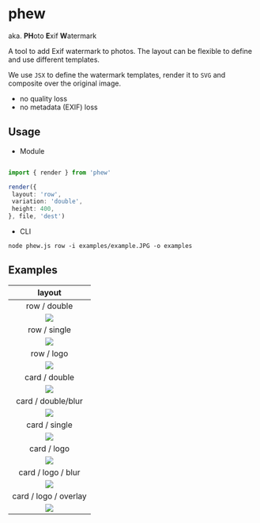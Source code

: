 # phew

aka. **PH**oto **E**xif **W**atermark

A tool to add Exif watermark to photos. The layout can be flexible to define and use different templates.

We use `JSX` to define the watermark templates, render it to `SVG` and composite over the original image.
- no quality loss
- no metadata (EXIF) loss

## Usage

- Module

```ts

import { render } from 'phew'

render({
 layout: 'row',
 variation: 'double',
 height: 400, 
}, file, 'dest')

```

- CLI

```
node phew.js row -i examples/example.JPG -o examples
```

## Examples


|                       layout                        |
|:---------------------------------------------------:|
|                    row / double                     |
|      ![](examples/example-phew-row-double.JPG)      |
|                    row / single                     |
|      ![](examples/example-phew-row-single.JPG)      |
|                     row / logo                      | 
|       ![](examples/example-phew-row-logo.JPG)       |
|                    card / double                    |
|     ![](examples/example-phew-card-double.JPG)      |
|                 card / double/blur                  |
|   ![](examples/example-phew-card-double-blur.JPG)   |
|                    card / single                    |
|     ![](examples/example-phew-card-single.JPG)      |
|                     card / logo                     |
|   ![](examples/example-small-phew-card-logo.JPG)    |
|                 card / logo / blur                  |
| ![](examples/example-small-phew-card-logo-blur.JPG) |
|                card / logo / overlay                |
|  ![](examples/example-phew-card-logo-overlay.JPG)   |